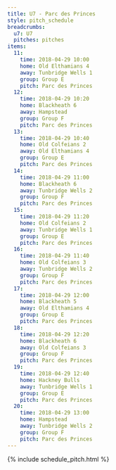 ```yaml
---
title: U7 - Parc des Princes
style: pitch_schedule
breadcrumbs:
  u7: U7
  pitches: pitches
items:
  11:
    time: 2018-04-29 10:00
    home: Old Elthamians 4
    away: Tunbridge Wells 1
    group: Group E
    pitch: Parc des Princes
  12:
    time: 2018-04-29 10:20
    home: Blackheath 6
    away: Hampstead
    group: Group F
    pitch: Parc des Princes
  13:
    time: 2018-04-29 10:40
    home: Old Colfeians 2
    away: Old Elthamians 4
    group: Group E
    pitch: Parc des Princes
  14:
    time: 2018-04-29 11:00
    home: Blackheath 6
    away: Tunbridge Wells 2
    group: Group F
    pitch: Parc des Princes
  15:
    time: 2018-04-29 11:20
    home: Old Colfeians 2
    away: Tunbridge Wells 1
    group: Group E
    pitch: Parc des Princes
  16:
    time: 2018-04-29 11:40
    home: Old Colfeians 3
    away: Tunbridge Wells 2
    group: Group F
    pitch: Parc des Princes
  17:
    time: 2018-04-29 12:00
    home: Blackheath 5
    away: Old Elthamians 4
    group: Group E
    pitch: Parc des Princes
  18:
    time: 2018-04-29 12:20
    home: Blackheath 6
    away: Old Colfeians 3
    group: Group F
    pitch: Parc des Princes
  19:
    time: 2018-04-29 12:40
    home: Hackney Bulls
    away: Tunbridge Wells 1
    group: Group E
    pitch: Parc des Princes
  20:
    time: 2018-04-29 13:00
    home: Hampstead
    away: Tunbridge Wells 2
    group: Group F
    pitch: Parc des Princes
---
```


{% include schedule_pitch.html %}
